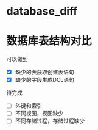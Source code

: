 # database_diff
# 数据库表结构对比
可以做到
* [x] 缺少的表获取创建表语句
* [x] 缺少的字段生成DCL语句

待完成
* [ ] 外键和索引
* [ ] 不同视图，视图缺少
* [ ] 不同存储过程，存储过程缺少
